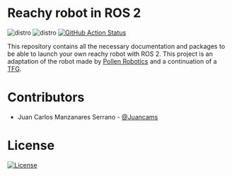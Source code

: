 # Reachy robot in ROS 2
![distro](https://img.shields.io/badge/Ubuntu%2022-Jammy%20Jellyfish-green)
![distro](https://img.shields.io/badge/ROS2-Humble-blue)
[![GitHub Action Status](https://github.com/Juancams/reachy_ros/workflows/humble/badge.svg)](https://github.com/Juancams/reachy_ros)

This repository contains all the necessary documentation and packages to be able to launch your own reachy robot with ROS 2. This project is an adaptation of the robot made by [Pollen Robotics](https://www.pollen-robotics.com/) and a continuation of a [TFG](https://github.com/Alberto-D/Reachy-TFG).

# Contributors
* Juan Carlos Manzanares Serrano - [@Juancams](https://github.com/Juancams)

# License
[![License](https://img.shields.io/badge/License-Apache%202.0-blue.svg)](https://opensource.org/licenses/Apache-2.0)
